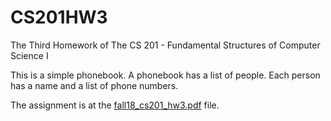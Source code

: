 # CS201HW3
The Third Homework of The CS 201 - Fundamental Structures of Computer Science I

This is a simple phonebook. A phonebook has a list of people. Each person has
a name and a list of phone numbers.

The assignment is at the [fall18_cs201_hw3.pdf](fall18_cs201_hw3.pdf) file.
